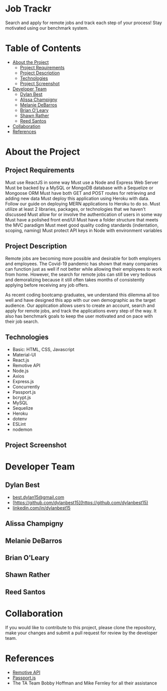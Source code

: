 # Job Trackr
Search and apply for remote jobs and track each step of your process! Stay motivated using our benchmark system.


# Table of Contents
* [About the Project](#about-the-project)
    * [Project Requirements](#project-requirements)
    * [Project Description](#project-description)
    * [Technologies](#technologies)
    * [Project Screenshot](#project-screenshot)
* [Developer Team](#developer-team)
    * [Dylan Best](#dylan-best)
    * [Alissa Champigny](#alissa-champigny)
    * [Melanie DeBarros](#melanie-debarros)
    * [Brian O'Leary](#brian-o'leary)
    * [Shawn Rather](#shawn-rather)
    * [Reed Santos](#reed-santos)
* [Collaboration](#collaboration)
* [References](#references)


# About the Project

## Project Requirements
Must use ReactJS in some way
Must use a Node and Express Web Server
Must be backed by a MySQL or MongoDB database with a Sequelize or Mongoose ORM
Must have both GET and POST routes for retrieving and adding new data
Must deploy this application using Heroku with data. Follow our guide on deploying MERN applications to Heroku to do so.
Must utilize at least 2 libraries, packages, or technologies that we haven't discussed
Must allow for or involve the authentication of users in some way
Must have a polished front end/UI
Must have a folder structure that meets the MVC paradigm
Must meet good quality coding standards (indentation, scoping, naming)
Must protect API keys in Node with environment variables

## Project Description
Remote jobs are becoming more possible and desirable for both employers and employees. The Covid-19 pandemic has shown that many companies can function just as well if not better while allowing their employees to work from home. However, the search for remote jobs can still be very tedious and demoralizing because it still often takes months of consistently applying before receiving any job offers.

As recent coding bootcamp graduates, we understand this dilemma all too well and have designed this app with our own demographic as the target audience. Our application allows users to create an account, search and apply for remote jobs, and track the applications every step of the way. It also has benchmark goals to keep the user motivated and on pace with their job search.

## Technologies
  * Basic: HTML, CSS, Javascript
  * Material-UI
  * React.js
  * Remotive API
  * Node.js
  * Axios
  * Express.js
  * Concurrently
  * Passport.js
  * bcrypt.js
  * MySQL
  * Sequelize
  * Heroku
  * dotenv
  * ESLint
  * nodemon

## Project Screenshot


# Developer Team

## Dylan Best
* [best.dylan15@gmail.com](best.dylan15@gmail.com)
* [https://github.com/dylanbest15](https://github.com/dylanbest15)
* [linkedin.com/in/dylanbest15](https://www.linkedin.com/in/dylanbest15)

## Alissa Champigny

## Melanie DeBarros

## Brian O'Leary

## Shawn Rather

## Reed Santos


# Collaboration
If you would like to contribute to this project, please clone the repository, make your changes and submit a pull request for review by the developer team.

# References
* [Remotive API](https://remotive.io/api-documentation)
* [Passport.js](http://www.passportjs.org/)
* The TA Team Bobby Hoffman and Mike Fernley for all their assistance